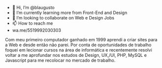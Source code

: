 - 👋 Hi, I’m @blaugusto
- 🌱 I’m currently learning more from Front-End and Design
- 💞️ I’m looking to collaborate on Web e Design Jobs
- 📫 How to reach me
- wa.me/5519992030303

Com meu primeiro computador ganhado em 1999 aprendi a criar sites para a Web e desde então não parei.
Por conta de oportunidades de trabalho foquei em lecionar cursos na área de informática e recentemente resolvi voltar a me aprofundar nos estudos de Design, UX,/UI, PHP, MySQL e Javascript para me recolocar no mercado de trabalho.

<!---
blaugusto/blaugusto is a ✨ special ✨ repository because its `README.md` (this file) appears on your GitHub profile.
You can click the Preview link to take a look at your changes.
--->
